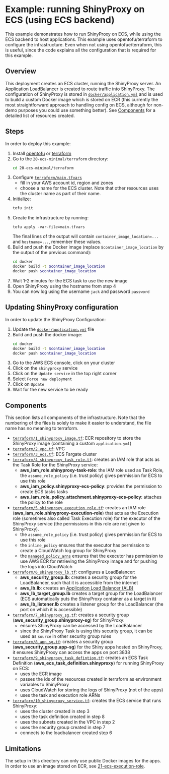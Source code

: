 # Example: running ShinyProxy on ECS (using ECS backend)

This example demonstrates how to run ShinyProxy on ECS, while using the ECS
backend to host applications. This example uses opentofu/terraform to configure
the infrastructure. Even when not using opentofue/terraform, this is useful,
since the code explains all the configuration that is required for this example.

## Overview

This deployment creates an ECS cluster, running the ShinyProxy server. An
Application LoadBalancer is created to route traffic into ShinyProxy. The
configuration of ShinyProxy is stored
in [`docker/application.yml`](docker/application.yml) and is used to build a
custom Docker image which is stored on ECR (this currently the most
straightforward approach to handling config on ECS, although for non-demo
purposes you could use something better). See [Components](#components) for a
detailed list of resources created.

## Steps

In order to deploy this example:

1. Install [opentofu](https://github.com/opentofu/opentofu)
   or [terraform](https://github.com/hashicorp/terraform)
2. Go to the `20-ecs-minimal/terraform` directory:
   ```bash
   cd 20-ecs-minimal/terraform
   ```
3. Configure [`terraform/main.tfvars`](terraform/main.tfvars)
    - fill in your AWS account id, region and zones
    - choose a name for the ECS cluster. Note that other resources uses the
      cluster name as part of their name.
4. Initialize:
   ```bash
   tofu init
   ```
5. Create the infrastructure by running: 
   ```
   tofu apply -var-file=main.tfvars
   ````
   The final lines of the output will contain `container_image_location=...`
   and `hostname=...`, remember these values.
6. Build and push the Docker image (replace `$container_image_location` by the
   output of the previous command):
   ```bash
   cd docker
   docker build -t $container_image_location
   docker push $container_image_location
   ```
7. Wait 1-2 minutes for the ECS task to use the new image
8. Open ShinyProxy using the hostname from step 4
9. You can now log using the username `jack` and password `password`

## Updating ShinyProxy configuration

In order to update the ShinyProxy Configuration:

1. Update the [`docker/application.yml`](docker/application.yml) file
2. Build and push the docker image:
   ```bash
   cd docker
   docker build -t $container_image_location
   docker push $container_image_location
   ```
3. Go to the AWS ECS console, click on your cluster
4. Click on the `shinyproxy` service
5. Click on the `Update service` in the top right corner
6. Select `Force new deployment`
7. Click on `Update`
8. Wait for the new service to be ready

## Components

This section lists all components of the infrastructure. Note that the numbering
of the files is solely to make it easier to understand, the file name has no
meaning to terraform.

- [`terraform/1_shinyproxy_image.tf`](terraform/1_shinyproxy_image.tf): ECR
  repository to store the ShinyProxy image (containing a
  custom `application.yml`)
- [`terraform/2_vpc.tf`](terraform/2_vpc.tf): VPC
- [`terraform/3_ecs.tf`](terraform/3_ecs.tf): ECS Fargate cluster
- [`terraform/4_shinyproxy_task_role.tf`](terraform/4_shinyproxy_task_role.tf):
  creates an IAM role that acts as the Task Role for the ShinyProxy service:
  - **aws_iam_role.shinyproxy-task-role**: the IAM role used as Task Role,
    the `assume_role_policy` (i.e. trust policy) gives permission for ECS to use
    this role
  - **aws_iam_policy.shinyproxy-ecs-policy**: provides the permission to create
    ECS tasks tasks
  - **aws_iam_role_policy_attachment.shinyproxy-ecs-policy**: attaches the
    policy to the role
- [`terraform/5_shinyproxy_execution_role.tf`](terraform/5_shinyproxy_execution_role.tf):
  creates an IAM role (**aws_iam_role.shinyproxy-execution-role**) that acts as
  the Execution role (sometimes also called Task Execution role) for the
  executor of the ShinyProxy service (the permissions in this role are not given
  to ShinyProxy).
  - the `assume_role_policy` (i.e. trust policy) gives permission for ECS to use
    this role
  - the `inline_policy` ensures that the executor has permission to create a
    CloudWatch log group for ShinyProxy
  - the
    [`managed_policy_arns`](https://docs.aws.amazon.com/aws-managed-policy/latest/reference/AmazonECSTaskExecutionRolePolicy.html)
    ensures that the executor has permission to use AWS ECR for retrieving the
    ShinyProxy image and for pushing the logs into CloudWatch
- [`terraform/6_shinyproxy_lb.tf`](terraform/6_shinyproxy_lb.tf): configures a
  LoadBalancer:
  - **aws_security_group.lb**: creates a security group for the LoadBalancer,
    such that it is accessible from the internet
  - **aws_lb.lb**: creates
    an [Application Load Balancer (ALB)](https://docs.aws.amazon.com/elasticloadbalancing/latest/application/introduction.html)
  - **aws_lb_target_group.lb** creates a target group for the LoadBalancer (ECS
    automatically puts the ShinyProxy container as a target in it)
  - **aws_lb_listener.lb** creates a listener group for the LoadBalancer (the
    port on which it is accessible)
- [`terraform/7_shinyproxy_sg.tf`](terraform/7_shinyproxy_sg.tf): creates a
  security group (**aws_security_group.shinyproxy-sg**) for ShinyProxy:
  - ensures ShinyProxy can be accessed by the LoadBalancer
  - since the ShinyProxy Task is using this security group, it can be used
    as `source` in other security group rules
- [`terraform/8_app_sg.tf`](terraform/8_app_sg.tf): creates a
  security group (**aws_security_group.app-sg**) for the Shiny apps hosted on
  ShinyProxy, it ensures ShinyProxy can access the apps on port 3838
- [`terraform/9_shinyproxy_task_defintion.tf`](terraform/9_shinyproxy_task_defintion.tf):
  creates an ECS Task Definition (**aws_ecs_task_definition.shinyproxy**) for
  running ShinyProxy on ECS:
  - uses the ECR image
  - passes the ids of the resources created in terraform as environment
    variables to ShinyProxy
  - uses CloudWatch for storing the logs of ShinyProxy (not of the apps)
  - uses the task and execution role ARNs
- [`terraform/10_shinyproxy_service.tf`](terraform/10_shinyproxy_service.tf):
  creates the ECS service that runs ShinyProxy:
  - uses the cluster created in step 3
  - uses the task definition created in step 8
  - uses the subnets created in the VPC in step 2
  - uses the security group created in step 7
  - connects to the loadbalancer created step 6

## Limitations

The setup in this directory can only use public Docker images for the apps. In
order to use an image stored on ECR,
see [21-ecs-execution-role](../21-ecs-execution-role).
